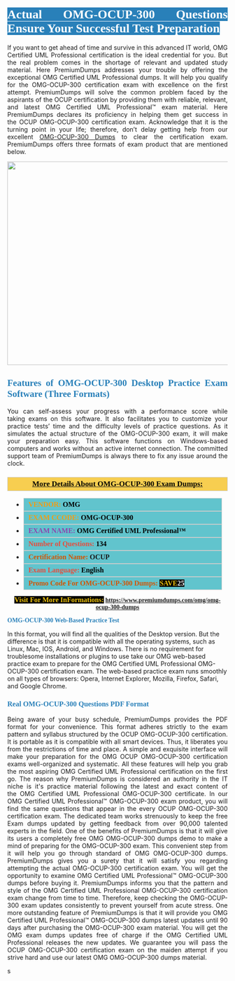 <h1 style="text-align: justify;"><span style="color:#ffffff;"><span style="font-family:Georgia,serif;"><strong><span style="background-color:#2980b9;">Actual OMG-OCUP-300 Questions Ensure Your Successful Test Preparation</span></strong></span></span></h1>

<p style="text-align: justify;">If you want to get ahead of time and survive in this advanced IT world, OMG Certified UML Professional certification is the ideal credential for you. But the real problem comes in the shortage of relevant and updated study material. Here PremiumDumps addresses your trouble by offering the exceptional OMG Certified UML Professional dumps. It will help you qualify for the OMG-OCUP-300 certification exam with excellence on the first attempt. PremiumDumps will solve the common problem faced by the aspirants of the OCUP certification by providing them with reliable, relevant, and latest OMG Certified UML Professional™ exam material. Here PremiumDumps declares its proficiency in helping them get success in the OCUP OMG-OCUP-300 certification exam. Acknowledge that it is the turning point in your life; therefore, don’t delay getting help from our excellent <a href="https://www.premiumdumps.com/omg/omg-ocup-300-dumps">OMG-OCUP-300 Dumps</a> to clear the certification exam. PremiumDumps offers three formats of exam product that are mentioned below.</p>

<p style="text-align: center;"><a href="https://www.premiumdumps.com/omg/omg-ocup-300-dumps"><img alt="" src="https://i.imgur.com/KJGzbJ2.jpeg" style="width: 700px; height: 465px;" /></a></p>

<h2 style="text-align: justify;"><span style="color:#2980b9;"><span style="font-family:Georgia,serif;"><strong>Features of OMG-OCUP-300 Desktop Practice Exam Software (Three Formats)</strong></span></span></h2>

<p style="text-align: justify;">You can self-assess your progress with a performance score while taking exams on this software. It also facilitates you to customize your practice tests’ time and the difficulty levels of practice questions. As it simulates the actual structure of the OMG-OCUP-300 exam, it will make your preparation easy. This software functions on Windows-based computers and works without an active internet connection. The committed support team of PremiumDumps is always there to fix any issue around the clock.</p>

<h3 style="background: #f7ce50; border: 1px solid rgb(204, 204, 204); padding: 5px 10px; text-align: center;"><span style="font-family:Georgia,serif;"><u><u><span style="color:#000000;"><span style="font-size:11pt"><span style="line-height:normal"><b><span style="font-size:13.0pt"><span cambria="">More Details About OMG-OCUP-300 Exam Dumps:</span></span></b></span></span></span></u></u></span></h3>

<ul>
	<li style="margin:0cm 10pt">
	<div style="background:#61c4cd; border: 1px solid rgb(204, 204, 204); padding: 5px 10px; text-align: justify;"><span style="font-family:Georgia,serif;"><span style="font-size:11pt"><span style="line-height:normal"><b><span style="font-size:12.0pt"><span new="" roman="" times=""><span style="color:#f39c12;">VENDOR:</span> <span style="color:#000000;">OMG</span></span></span></b></span></span></span></div>
	</li>
	<li style="margin:0cm 10pt">
	<div style="background: #61c4cd; border: 1px solid rgb(204, 204, 204); padding: 5px 10px; text-align: justify;"><span style="font-family:Georgia,serif;"><span style="font-size:11pt"><span style="line-height:normal"><b><span style="font-size:12.0pt"><span new="" roman="" times=""><span style="color:#f39c12;">EXAM CCODE:</span> <span style="color:#000000;">OMG-OCUP-300</span></span></span></b></span></span></span></div>
	</li>
	<li style="margin:0cm 10pt">
	<div style="background: #61c4cd; border: 1px solid rgb(204, 204, 204); padding: 5px 10px; text-align: justify;"><span style="font-family:Georgia,serif;"><span style="font-size:11pt"><span style="line-height:normal"><b><span style="font-size:12.0pt"><span new="" roman="" times=""><span style="color:#8e44ad;">EXAM NAME:</span> <span style="color:#000000;">OMG Certified UML Professional™</span></span></span></b></span></span></span></div>
	</li>
	<li style="margin:0cm 10pt">
	<div style="background: #61c4cd; border: 1px solid rgb(204, 204, 204); padding: 5px 10px;"><span style="font-family:Georgia,serif;"><span style="font-size:11pt"><span style="line-height:normal"><b><span style="font-size:12.0pt"><span new="" roman="" times=""><span style="color:#e74c3c;">Number of Questions:</span><span style="color:#000000;"><span style="color:#f1c40f;"> </span>134</span></span></span></b></span></span></span></div>
	</li>
	<li style="margin:0cm 10pt">
	<div style="background: #61c4cd; border: 1px solid rgb(204, 204, 204); padding: 5px 10px; text-align: justify;"><span style="font-family:Georgia,serif;"><span style="font-size:11pt"><span style="line-height:normal"><b><span style="font-size:12.0pt"><span new="" roman="" times=""><span style="color:#d35400;">Certification Name:</span> OCUP</span></span></b></span></span></span></div>
	</li>
	<li style="margin:0cm 10pt">
	<div style="background: #61c4cd; border: 1px solid rgb(204, 204, 204); padding: 5px 10px; text-align: justify;"><span style="font-family:Georgia,serif;"><span style="font-size:11pt"><span style="line-height:normal"><b><span style="font-size:12.0pt"><span new="" roman="" times=""><span style="color:#e74c3c;">Exam Language:</span> <span style="color:#000000;">English</span></span></span></b></span></span></span></div>
	</li>
	<li style="margin:0cm 10pt">
	<div style="background: #61c4cd; border: 1px solid rgb(204, 204, 204); padding: 5px 10px;"><span style="font-family:Georgia,serif;"><span style="font-size:11pt"><span style="line-height:normal"><b><span style="font-size:12.0pt"><span new="" roman="" times=""><span style="color:#d35400;">Promo Code For OMG-OCUP-300 Dumps:</span><span style="color:#f1c40f;"> <span style="background-color:#000000;">SAVE</span></span><span style="color:#ffffff;"><span style="background-color:#000000;">25</span></span></span></span></b></span></span></span></div>
	</li>
</ul>

<p style="text-align: center;"><span style="font-family:Georgia,serif;"><strong><span style="font-size:16px;"><span style="color:#f1c40f;"><span style="background-color:#000000;">Visit For More InFormations:</span></span></span> <a href="https://www.premiumdumps.com/omg/omg-ocup-300-dumps">https://www.premiumdumps.com/omg/omg-ocup-300-dumps</a></strong></span></p>

<p><span style="color:#2980b9;"><span style="font-family:Georgia,serif;"><strong><strong><strong>OMG-OCUP-300 Web-Based Practice Test</strong></strong></strong></span></span></p>

<p>In this format, you will find all the qualities of the Desktop version. But the difference is that it is compatible with all the operating systems, such as Linux, Mac, IOS, Android, and Windows. There is no requirement for troublesome installations or plugins to use take our OMG web-based practice exam to prepare for the OMG Certified UML Professional OMG-OCUP-300 certification exam. The web-based practice exam runs smoothly on all types of browsers: Opera, Internet Explorer, Mozilla, Firefox, Safari, and Google Chrome.</p>

<h3 style="text-align: justify;"><span style="color:#2980b9;"><span style="font-family:Georgia,serif;"><strong><strong><strong>Real OMG-OCUP-300 Questions PDF Format</strong></strong></strong></span></span></h3>

<p style="text-align: justify;">Being aware of your busy schedule, PremiumDumps provides the PDF format for your convenience. This format adheres strictly to the exam pattern and syllabus structured by the OCUP OMG-OCUP-300 certification. It is portable as it is compatible with all smart devices. Thus, it liberates you from the restrictions of time and place. A simple and exquisite interface will make your preparation for the OMG OCUP OMG-OCUP-300 certification exams well-organized and systematic. All these features will help you grab the most aspiring OMG Certified UML Professional certification on the first go. The reason why PremiumDumps is considered an authority in the IT niche is it's practice material following the latest and exact content of the OMG Certified UML Professional OMG-OCUP-300 certificate. In our OMG Certified UML Professional™ OMG-OCUP-300 exam product, you will find the same questions that appear in the every OCUP OMG-OCUP-300 certification exam. The dedicated team works strenuously to keep the free Exam dumps updated by getting feedback from over 90,000 talented experts in the field. One of the benefits of PremiumDumps is that it will give its users a completely free OMG OMG-OCUP-300 dumps demo to make a mind of preparing for the OMG-OCUP-300 exam. This convenient step from it will help you go through standard of OMG OMG-OCUP-300 dumps. PremiumDumps gives you a surety that it will satisfy you regarding attempting the actual OMG-OCUP-300 certification exam. You will get the opportunity to examine OMG Certified UML Professional™ OMG-OCUP-300 dumps before buying it. PremiumDumps informs you that the pattern and style of the OMG Certified UML Professional OMG-OCUP-300 certification exam change from time to time. Therefore, keep checking the OMG-OCUP-300 exam updates consistently to prevent yourself from acute stress. One more outstanding feature of PremiumDumps is that it will provide you OMG Certified UML Professional™ OMG-OCUP-300 dumps latest updates until 90 days after purchasing the OMG-OCUP-300 exam material. You will get the OMG exam dumps updates free of charge if the OMG Certified UML Professional releases the new updates. We guarantee you will pass the OCUP OMG-OCUP-300 certification exam on the maiden attempt if you strive hard and use our latest OMG OMG-OCUP-300 dumps material.</p>

<p>s</p>
